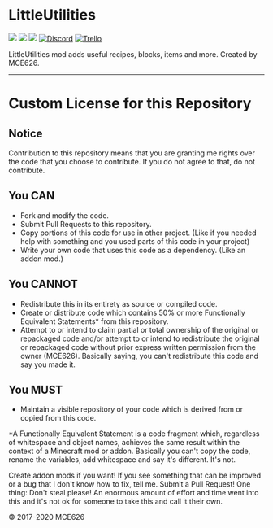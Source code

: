 # LittleUtilities
[![](http://cf.way2muchnoise.eu/versions/littleutilities_all.svg)](https://minecraft.curseforge.com/projects/littleutilities)
[![](http://cf.way2muchnoise.eu/versions/Latest%20MC%20Version_littleutilities_latest.svg)](https://minecraft.curseforge.com/projects/littleutilities)
[![](http://cf.way2muchnoise.eu/short_littleutilities_downloads.svg)](https://minecraft.curseforge.com/projects/littleutilities)
[![Discord](https://img.shields.io/discord/174514721158856704?color=7289DA&label=Discord&logo=discord&style=for-the-badge)](http://discord.gg/XyjNtY2)
[![Trello](https://img.shields.io/badge/Trello_Board-blue.svg?logo=trello&label=+&colorA=2b2b2b)](https://trello.com/b/eijcsQmj)

LittleUtilities mod adds useful recipes, blocks, items and more. Created by MCE626.

------
# Custom License for this Repository
## Notice
Contribution to this repository means that you are granting me rights over the code that you choose to contribute. If you do not agree to that, do not contribute.

## You CAN
- Fork and modify the code.
- Submit Pull Requests to this repository.
- Copy portions of this code for use in other project. (Like if you needed help with something and you used parts of this code in your project)
- Write your own code that uses this code as a dependency. (Like an addon mod.)

## You CANNOT
- Redistribute this in its entirety as source or compiled code.
- Create or distribute code which contains 50% or more Functionally Equivalent Statements* from this repository.
- Attempt to or intend to claim partial or total ownership of the original or repackaged code and/or attempt to or intend to redistribute the original or repackaged code without prior express written permission from the owner (MCE626). Basically saying, you can't redistribute this code and say you made it.

## You MUST
- Maintain a visible repository of your code which is derived from or copied from this code.

*A Functionally Equivalent Statement is a code fragment which, regardless of whitespace and object names, achieves the same result within the context of a Minecraft mod or addon. Basically you can't copy the code, rename the variables, add whitespace and say it's different. It's not.

Create addon mods if you want! If you see something that can be improved or a bug that I don't know how to fix, tell me. Submit a Pull Request! One thing: Don't steal please! An enormous amount of effort and time went into this and it's not ok for someone to take this and call it their own.

© 2017-2020 MCE626
